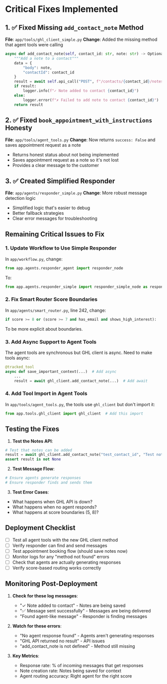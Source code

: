 # Critical Fixes Implemented

## 1. ✅ Fixed Missing `add_contact_note` Method
**File**: `app/tools/ghl_client_simple.py`
**Change**: Added the missing method that agent tools were calling
```python
async def add_contact_note(self, contact_id: str, note: str) -> Optional[Dict]:
    """Add a note to a contact"""
    data = {
        "body": note,
        "contactId": contact_id
    }
    result = await self.api_call("POST", f"/contacts/{contact_id}/notes", json=data)
    if result:
        logger.info(f"✓ Note added to contact {contact_id}")
    else:
        logger.error(f"✗ Failed to add note to contact {contact_id}")
    return result
```

## 2. ✅ Fixed `book_appointment_with_instructions` Honesty
**File**: `app/tools/agent_tools.py`
**Change**: Now returns `success: False` and saves appointment request as a note
- Returns honest status about not being implemented
- Saves appointment request as a note so it's not lost
- Provides a clear message to the customer

## 3. ✅ Created Simplified Responder
**File**: `app/agents/responder_simple.py`
**Change**: More robust message detection logic
- Simplified logic that's easier to debug
- Better fallback strategies
- Clear error messages for troubleshooting

## Remaining Critical Issues to Fix

### 1. **Update Workflow to Use Simple Responder**
In `app/workflow.py`, change:
```python
from app.agents.responder_agent import responder_node
```
To:
```python
from app.agents.responder_simple import responder_simple_node as responder_node
```

### 2. **Fix Smart Router Score Boundaries**
In `app/agents/smart_router.py`, line 242, change:
```python
if score >= 8 or (score >= 7 and has_email and shows_high_interest):
```
To be more explicit about boundaries.

### 3. **Add Async Support to Agent Tools**
The agent tools are synchronous but GHL client is async. Need to make tools async:
```python
@tracked_tool
async def save_important_context(...)  # Add async
    ...
    result = await ghl_client.add_contact_note(...)  # Add await
```

### 4. **Add Tool Import in Agent Tools**
In `app/tools/agent_tools.py`, the tools use `ghl_client` but don't import it:
```python
from app.tools.ghl_client import ghl_client  # Add this import
```

## Testing the Fixes

1. **Test the Notes API**:
```python
# Test that notes can be added
result = await ghl_client.add_contact_note("test_contact_id", "Test note")
assert result is not None
```

2. **Test Message Flow**:
```python
# Ensure agents generate responses
# Ensure responder finds and sends them
```

3. **Test Error Cases**:
- What happens when GHL API is down?
- What happens when no agent responds?
- What happens at score boundaries (5, 8)?

## Deployment Checklist

- [ ] Test all agent tools with the new GHL client method
- [ ] Verify responder can find and send messages
- [ ] Test appointment booking flow (should save notes now)
- [ ] Monitor logs for any "method not found" errors
- [ ] Check that agents are actually generating responses
- [ ] Verify score-based routing works correctly

## Monitoring Post-Deployment

1. **Check for these log messages**:
   - "✓ Note added to contact" - Notes are being saved
   - "✅ Message sent successfully" - Messages are being delivered
   - "Found agent-like message" - Responder is finding messages

2. **Watch for these errors**:
   - "No agent response found" - Agents aren't generating responses
   - "GHL API returned no result" - API issues
   - "add_contact_note is not defined" - Method still missing

3. **Key Metrics**:
   - Response rate: % of incoming messages that get responses
   - Note creation rate: Notes being saved for context
   - Agent routing accuracy: Right agent for the right score